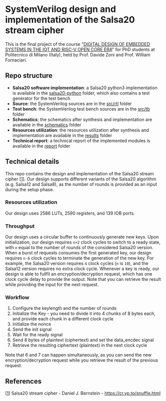 # SystemVerilog design and implementation of the Salsa20 stream cipher

This is the final project of the course "[DIGITAL DESIGN OF EMBEDDED SYSTEMS IN THE IOT AND RISC-V OPEN CORE ERA](https://www11.ceda.polimi.it/schedaincarico/schedaincarico/controller/scheda_pubblica/SchedaPublic.do?&evn_default=evento&c_classe=746344&polij_device_category=DESKTOP&__pj0=0&__pj1=999b5b20a837b6c1f2940f608e994d70)" for PhD students at Politecnico di Milano (Italy), held by Prof. Davide Zoni and Prof. William Fornaciari.

## Repo structure

* **Salsa20 software implementation**: a Salsa20 python3 implementation is available in the [salsa20-python](salsa20-python) folder, which also contains a test generator for the test bench
* **Source**: the SystemVerilog sources are in the [src/rtl](src/tb) folder
* **Test bench**: the SystemVerilog test bench sources are in the [src/tb](src/tb) folder
* **Schematics**: the schematics after synthesis and implementation are available in the [schematics](schematics) folder
* **Resources utilization**: the resources utilization after synthesis and implementation are available in the [results](results) folder
* **Technical report**: a technical report of the implemented modules is available in the [report](report/report.pdf) folder

## Technical details

This repo contains the design and implementation of the Salsa20 stream cipher \[[1](https://cr.yp.to/snuffle.html)\].
Our design supports different variants of the Salsa20 algorithm (e.g. Salsa12 and Salsa8), as the number of rounds is provided as an input during the setup phase.

### Resources utilization
Our design uses 2586 LUTs, 2590 registers, and 139 IOB ports.

### Throughput
Our design uses a circular buffer to continuously generate new keys.
Upon initialization, our design requires `n+2` clock cycles to switch to a ready state, with `n` equal to the number of rounds of the considered Salsa20 version.
When a burst of requests consumes the first generated key, our design requires `n-6` clock cycles to terminate the generation of the new key.
For example, the Salsa20 version requires `4` clock cycles (`n` is `10`), and the Salsa12 version requires no extra clock cycle.
Whenever a key is ready, our design is able to fullfil an encryption/decryption request, which has one clock cycle delay to provide the output.
Note that you can retrieve the result while providing the input for the next request.

### Workflow
1. Configure the keylength and the number of rounds
2. Initialize the Key - you need to divide it into 4 chunks of 8 bytes each, and provide each chunk in a different clock cycle
3. Initialize the nonce
4. Send the init signal
5. Wait for the ready signal
6. Send 8 bytes of plaintext (ciphertext) and set the data_encdec signal
7. Retrieve the resulting ciphertext (plaintext) in the next clock cycle

Note that 6 and 7 can happen simultaneously, as you can send the new encryption/decryption request while you retrieve the result of the previous request.


## References
\[[1](https://cr.yp.to/snuffle.html)\] Salsa20 stream cipher - Daniel J. Bernstein - https://cr.yp.to/snuffle.html
